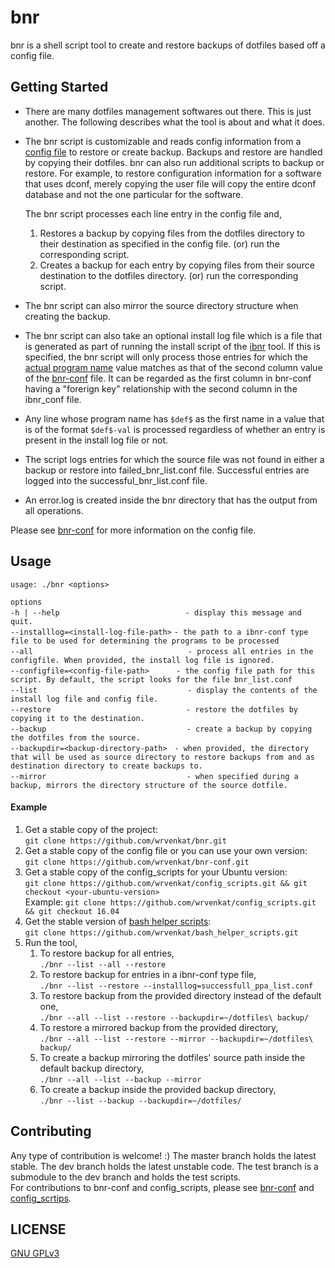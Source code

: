 # bnr
bnr is a shell script tool to create and restore backups of dotfiles based off a config file.

## Getting Started
* There are many dotfiles management softwares out there. This is just another. The following describes what the tool is about and what it does.  
  
* The bnr script is customizable and reads config information from a [config file](https://github.com/wrvenkat/bnr-conf) to restore or create backup. Backups and restore are handled by copying their dotfiles. bnr can also run additional scripts to backup or restore. For example, to restore configuration information for a software that uses dconf, merely copying the user file will copy the entire dconf database and not the one particular for the software.  
  
  The bnr script processes each line entry in the config file and,  

	1. Restores a backup by copying files from the dotfiles directory to their destination as specified in the config file. (or) run the corresponding script.
	2. Creates a backup for each entry by copying files from their source destination to the dotfiles directory. (or) run the corresponding script.  

* The bnr script can also mirror the source directory structure when creating the backup.
* The bnr script can also take an optional install log file which is a file that is generated as part of running the install script of the [ibnr](https://github.com/wrvenkat/ibnr) tool. If this is specified, the bnr script will only process those entries for which the [actual program name](https://github.com/wrvenkat/ibnr-conf#format) value matches as that of the second column value of the [bnr-conf]() file. It can be regarded as the first column in bnr-conf having a "forerign key" relationship with the second column in the ibnr_conf file.  

* Any line whose program name has `$def$` as the first name in a value that is of the format `$def$-val` is processed regardless of whether an entry is present in the install log file or not.

* The script logs entries for which the source file was not found in either a backup or restore into failed_bnr_list.conf file. Successful entries are logged into the successful_bnr_list.conf file.

* An error.log is created inside the bnr directory that has the output from all operations.

Please see [bnr-conf](https://github.com/wrvenkat/bnr-conf) for more information on the config file.

## Usage

`usage: ./bnr <options>`  

`options`  
`-h | --help`&nbsp;&nbsp;&nbsp;&nbsp;&nbsp;&nbsp;&nbsp;&nbsp;&nbsp;&nbsp;&nbsp;&nbsp;&nbsp;&nbsp;&nbsp;&nbsp;&nbsp;&nbsp;&nbsp;&nbsp;&nbsp;&nbsp;&nbsp;&nbsp;&nbsp;&nbsp;&nbsp;&nbsp;&nbsp;&nbsp;&nbsp;&nbsp;&nbsp;&nbsp;&nbsp;&nbsp;&nbsp;&nbsp;&nbsp;&nbsp;&nbsp;&nbsp;&nbsp;&nbsp;&nbsp;&nbsp;&nbsp;&nbsp;&nbsp;&nbsp;&nbsp;`- display this message and quit.`  
`--installlog=<install-log-file-path>`&nbsp;`- the path to a ibnr-conf type file to be used for determining the programs to be processed`  
`--all`&nbsp;&nbsp;&nbsp;&nbsp;&nbsp;&nbsp;&nbsp;&nbsp;&nbsp;&nbsp;&nbsp;&nbsp;&nbsp;&nbsp;&nbsp;&nbsp;&nbsp;&nbsp;&nbsp;&nbsp;&nbsp;&nbsp;&nbsp;&nbsp;&nbsp;&nbsp;&nbsp;&nbsp;&nbsp;&nbsp;&nbsp;&nbsp;&nbsp;&nbsp;&nbsp;&nbsp;&nbsp;&nbsp;&nbsp;&nbsp;&nbsp;&nbsp;&nbsp;&nbsp;&nbsp;&nbsp;&nbsp;&nbsp;&nbsp;&nbsp;&nbsp;&nbsp;&nbsp;&nbsp;&nbsp;&nbsp;&nbsp;&nbsp;&nbsp;&nbsp;&nbsp;&nbsp;&nbsp;`- process all entries in the configfile. When provided, the install log file is ignored.`  
`--configfile=<config-file-path>`&nbsp;&nbsp;&nbsp;&nbsp;&nbsp;&nbsp;&nbsp;&nbsp;&nbsp;&nbsp;&nbsp;`- the config file path for this script. By default, the script looks for the file bnr_list.conf`  
`--list`&nbsp;&nbsp;&nbsp;&nbsp;&nbsp;&nbsp;&nbsp;&nbsp;&nbsp;&nbsp;&nbsp;&nbsp;&nbsp;&nbsp;&nbsp;&nbsp;&nbsp;&nbsp;&nbsp;&nbsp;&nbsp;&nbsp;&nbsp;&nbsp;&nbsp;&nbsp;&nbsp;&nbsp;&nbsp;&nbsp;&nbsp;&nbsp;&nbsp;&nbsp;&nbsp;&nbsp;&nbsp;&nbsp;&nbsp;&nbsp;&nbsp;&nbsp;&nbsp;&nbsp;&nbsp;&nbsp;&nbsp;&nbsp;&nbsp;&nbsp;&nbsp;&nbsp;&nbsp;&nbsp;&nbsp;&nbsp;&nbsp;&nbsp;&nbsp;&nbsp;&nbsp;`- display the contents of the install log file and config file.`  
`--restore`&nbsp;&nbsp;&nbsp;&nbsp;&nbsp;&nbsp;&nbsp;&nbsp;&nbsp;&nbsp;&nbsp;&nbsp;&nbsp;&nbsp;&nbsp;&nbsp;&nbsp;&nbsp;&nbsp;&nbsp;&nbsp;&nbsp;&nbsp;&nbsp;&nbsp;&nbsp;&nbsp;&nbsp;&nbsp;&nbsp;&nbsp;&nbsp;&nbsp;&nbsp;&nbsp;&nbsp;&nbsp;&nbsp;&nbsp;&nbsp;&nbsp;&nbsp;&nbsp;&nbsp;&nbsp;&nbsp;&nbsp;&nbsp;&nbsp;&nbsp;&nbsp;&nbsp;&nbsp;&nbsp;&nbsp;`- restore the dotfiles by copying it to the destination.`  
`--backup`&nbsp;&nbsp;&nbsp;&nbsp;&nbsp;&nbsp;&nbsp;&nbsp;&nbsp;&nbsp;&nbsp;&nbsp;&nbsp;&nbsp;&nbsp;&nbsp;&nbsp;&nbsp;&nbsp;&nbsp;&nbsp;&nbsp;&nbsp;&nbsp;&nbsp;&nbsp;&nbsp;&nbsp;&nbsp;&nbsp;&nbsp;&nbsp;&nbsp;&nbsp;&nbsp;&nbsp;&nbsp;&nbsp;&nbsp;&nbsp;&nbsp;&nbsp;&nbsp;&nbsp;&nbsp;&nbsp;&nbsp;&nbsp;&nbsp;&nbsp;&nbsp;&nbsp;&nbsp;&nbsp;&nbsp;&nbsp;&nbsp;`- create a backup by copying the dotfiles from the source.`  
`--backupdir=<backup-directory-path>`&nbsp;&nbsp;&nbsp;`- when provided, the directory that will be used as source directory to restore backups from and as destination directory to create backups to.`  
`--mirror`&nbsp;&nbsp;&nbsp;&nbsp;&nbsp;&nbsp;&nbsp;&nbsp;&nbsp;&nbsp;&nbsp;&nbsp;&nbsp;&nbsp;&nbsp;&nbsp;&nbsp;&nbsp;&nbsp;&nbsp;&nbsp;&nbsp;&nbsp;&nbsp;&nbsp;&nbsp;&nbsp;&nbsp;&nbsp;&nbsp;&nbsp;&nbsp;&nbsp;&nbsp;&nbsp;&nbsp;&nbsp;&nbsp;&nbsp;&nbsp;&nbsp;&nbsp;&nbsp;&nbsp;&nbsp;&nbsp;&nbsp;&nbsp;&nbsp;&nbsp;&nbsp;&nbsp;&nbsp;&nbsp;&nbsp;&nbsp;&nbsp;`- when specified during a backup, mirrors the directory structure of the source dotfile.`

#### Example ####

  1. Get a stable copy of the project:  
  `git clone https://github.com/wrvenkat/bnr.git`  
  2. Get a stable copy of the config file or you can use your own version:  
  `git clone https://github.com/wrvenkat/bnr-conf.git`  
  3. Get a stable copy of the config_scripts for your Ubuntu version:  
  `git clone https://github.com/wrvenkat/config_scripts.git && git checkout <your-ubuntu-version>`  
   Example: `git clone https://github.com/wrvenkat/config_scripts.git && git checkout 16.04`  
  4. Get the stable version of [bash helper scripts](https://github.com/wrvenkat/bash_helper_scripts.git):  
  `git clone https://github.com/wrvenkat/bash_helper_scripts.git`  
  5. Run the tool,
	 1. To restore backup for all entries,  
	 `./bnr --list --all --restore`  
	 2. To restore backup for entries in a ibnr-conf type file,  
	 `./bnr --list --restore --installlog=successfull_ppa_list.conf`  
	 3. To restore backup from the provided directory instead of the default one,  
	 `./bnr --all --list --restore --backupdir=~/dotfiles\ backup/`  
	 4. To restore a mirrored backup from the provided directory,  
	 `./bnr --all --list --restore --mirror --backupdir=~/dotfiles\ backup/`  
	 5. To create a backup mirroring the dotfiles' source path inside the default backup directory,  
	 `./bnr --all --list --backup --mirror`  
	 6. To create a backup inside the provided backup directory,  
	 `./bnr --list --backup --backupdir=~/dotfiles/`  
	 
## Contributing

Any type of contribution is welcome! :) The master branch holds the latest stable. The dev branch holds the latest unstable code. The test branch is a submodule to the dev branch and holds the test scripts.  
For contributions to bnr-conf and config_scripts, please see [bnr-conf](https://github.com/wrvenkat/bnr-conf.git) and [config_scrtips](https://github.com/wrvenkat/config_scripts.git).

## LICENSE

[GNU GPLv3](https://www.gnu.org/licenses/gpl-3.0.en.html)
